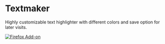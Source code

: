Textmaker
========
Highly customizable text highlighter with different colors and save option for later visits.

[![Firefox Add-on](https://blog.mozilla.org/addons/files/2020/04/get-the-addon-fx-apr-2020.svg)](https://addons.mozilla.org/firefox/addon/textmarkerpro/)
